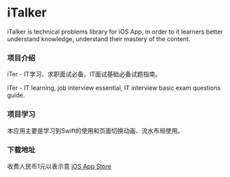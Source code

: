 # iTalker
iTalker is technical problems library for iOS App, in order to it learners better understand knowledge, understand their mastery of the content.

### 项目介绍
iTer - IT学习、求职面试必备，IT面试基础必备试题指南。

iTer - IT learning, job interview essential, IT interview basic exam questions guide.

### 项目学习
本应用主要是学习到Swift的使用和页面切换动画、流水布局使用。

### 下载地址
收费人民币1元以表示意  [iOS App Store](https://itunes.apple.com/cn/app/iter-it学习-求职面试必备/id1224934068?l=zh&ls=1&mt=8)
